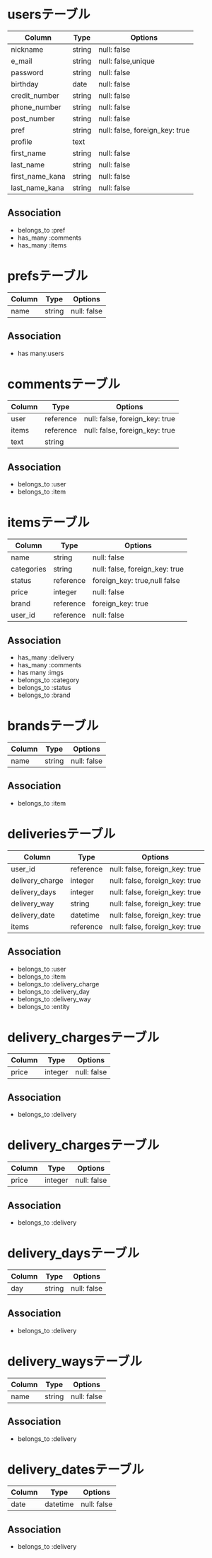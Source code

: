 # usersテーブル
|Column|Type|Options|
|------|----|-------|
|nickname|string|null: false|
|e_mail|string|null: false,unique|
|password|string|null: false|
|birthday|date|null: false|
|credit_number|string|null: false|
|phone_number|string|null: false|
|post_number|string|null: false|
|pref|string|null: false, foreign_key: true|
|profile|text||
|first_name|string|null: false|
|last_name|string|null: false|
|first_name_kana|string|null: false|
|last_name_kana|string|null: false|
## Association
- belongs_to :pref
- has_many :comments
- has_many :items

# prefsテーブル
|Column|Type|Options|
|------|----|-------|
|name|string|null: false|
## Association
- has many:users

# commentsテーブル
|Column|Type|Options|
|------|----|-------|
|user|reference|null: false, foreign_key: true|
|items|reference|null: false, foreign_key: true|
|text|string||
## Association
- belongs_to :user
- belongs_to :item

# itemsテーブル
|Column|Type|Options|
|------|----|-------|
|name|string|null: false|
|categories|string|null: false, foreign_key: true|
|status|reference|foreign_key: true,null false|
|price|integer|null: false|
|brand|reference|foreign_key: true|
|user_id|reference|null: false|
## Association
- has_many :delivery
- has_many :comments
- has many :imgs
- belongs_to :category
- belongs_to :status
- belongs_to :brand
# brandsテーブル
|Column|Type|Options|
|------|----|-------|
|name|string|null: false|
## Association
- belongs_to :item
# deliveriesテーブル
|Column|Type|Options|
|------|----|-------|
|user_id|reference|null: false, foreign_key: true|
|delivery_charge|integer|null: false, foreign_key: true|
|delivery_days|integer|null: false, foreign_key: true|
|delivery_way|string|null: false, foreign_key: true|
|delivery_date|datetime|null: false, foreign_key: true|
|items|reference|null: false, foreign_key: true|
## Association
- belongs_to :user
- belongs_to :item
- belongs_to :delivery_charge
- belongs_to :delivery_day
- belongs_to :delivery_way
- belongs_to :entity

# delivery_chargesテーブル
|Column|Type|Options|
|------|----|-------|
|price|integer|null: false|
## Association
- belongs_to :delivery

# delivery_chargesテーブル
|Column|Type|Options|
|------|----|-------|
|price|integer|null: false|
## Association
- belongs_to :delivery

# delivery_daysテーブル
|Column|Type|Options|
|------|----|-------|
|day|string|null: false|
## Association
- belongs_to :delivery

# delivery_waysテーブル
|Column|Type|Options|
|------|----|-------|
|name|string|null: false|
## Association
- belongs_to :delivery

# delivery_datesテーブル
|Column|Type|Options|
|------|----|-------|
|date|datetime|null: false|
## Association
- belongs_to :delivery


